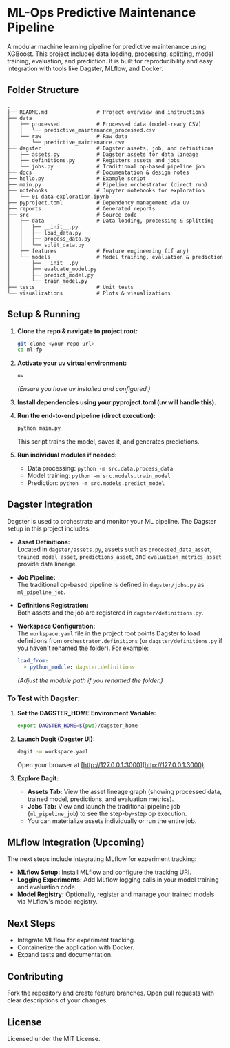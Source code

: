 # ML-Ops Predictive Maintenance Pipeline

A modular machine learning pipeline for predictive maintenance using XGBoost. This project includes data loading, processing, splitting, model training, evaluation, and prediction. It is built for reproducibility and easy integration with tools like Dagster, MLflow, and Docker.

## Folder Structure

```plaintext
.
├── README.md                # Project overview and instructions
├── data
│   ├── processed            # Processed data (model-ready CSV)
│   │   └── predictive_maintenance_processed.csv
│   └── raw                  # Raw data
│       └── predictive_maintenance.csv
├── dagster                  # Dagster assets, job, and definitions
│   ├── assets.py            # Dagster assets for data lineage
│   ├── definitions.py       # Registers assets and jobs
│   └── jobs.py              # Traditional op-based pipeline job
├── docs                     # Documentation & design notes
├── hello.py                 # Example script
├── main.py                  # Pipeline orchestrator (direct run)
├── notebooks                # Jupyter notebooks for exploration
│   └── 01-data-exploration.ipynb
├── pyproject.toml           # Dependency management via uv
├── reports                  # Generated reports
├── src                      # Source code
│   ├── data                 # Data loading, processing & splitting
│   │   ├── __init__.py
│   │   ├── load_data.py
│   │   ├── process_data.py
│   │   └── split_data.py
│   ├── features             # Feature engineering (if any)
│   └── models               # Model training, evaluation & prediction
│       ├── __init__.py
│       ├── evaluate_model.py
│       ├── predict_model.py
│       └── train_model.py
├── tests                    # Unit tests
└── visualizations           # Plots & visualizations
```

## Setup & Running

1. **Clone the repo & navigate to project root:**
   ```bash
   git clone <your-repo-url>
   cd ml-fp
   ```

2. **Activate your uv virtual environment:**
   ```bash
   uv
   ```
   *(Ensure you have uv installed and configured.)*

3. **Install dependencies using your pyproject.toml (uv will handle this).**

4. **Run the end-to-end pipeline (direct execution):**
   ```bash
   python main.py
   ```
   This script trains the model, saves it, and generates predictions.

5. **Run individual modules if needed:**
   - Data processing: `python -m src.data.process_data`
   - Model training: `python -m src.models.train_model`
   - Prediction: `python -m src.models.predict_model`

## Dagster Integration

Dagster is used to orchestrate and monitor your ML pipeline. The Dagster setup in this project includes:

- **Asset Definitions:**  
  Located in `dagster/assets.py`, assets such as `processed_data_asset`, `trained_model_asset`, `predictions_asset`, and `evaluation_metrics_asset` provide data lineage.

- **Job Pipeline:**  
  The traditional op-based pipeline is defined in `dagster/jobs.py` as `ml_pipeline_job`.

- **Definitions Registration:**  
  Both assets and the job are registered in `dagster/definitions.py`.

- **Workspace Configuration:**  
  The `workspace.yaml` file in the project root points Dagster to load definitions from `orchestrator.definitions` (or `dagster/definitions.py` if you haven't renamed the folder). For example:
  ```yaml
  load_from:
    - python_module: dagster.definitions
  ```
  *(Adjust the module path if you renamed the folder.)*

### To Test with Dagster:

1. **Set the DAGSTER_HOME Environment Variable:**
   ```bash
   export DAGSTER_HOME=$(pwd)/dagster_home
   ```

2. **Launch Dagit (Dagster UI):**
   ```bash
   dagit -w workspace.yaml
   ```
   Open your browser at [http://127.0.0.1:3000](http://127.0.0.1:3000).

3. **Explore Dagit:**
   - **Assets Tab:** View the asset lineage graph (showing processed data, trained model, predictions, and evaluation metrics).
   - **Jobs Tab:** View and launch the traditional pipeline job (`ml_pipeline_job`) to see the step-by-step op execution.
   - You can materialize assets individually or run the entire job.

## MLflow Integration (Upcoming)

The next steps include integrating MLflow for experiment tracking:
- **MLflow Setup:** Install MLflow and configure the tracking URI.
- **Logging Experiments:** Add MLflow logging calls in your model training and evaluation code.
- **Model Registry:** Optionally, register and manage your trained models via MLflow's model registry.

## Next Steps

- Integrate MLflow for experiment tracking.
- Containerize the application with Docker.
- Expand tests and documentation.

## Contributing

Fork the repository and create feature branches. Open pull requests with clear descriptions of your changes.

## License

Licensed under the MIT License.